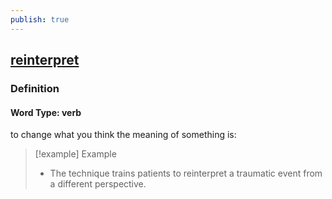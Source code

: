 ```yaml
---
publish: true
---
```


## [reinterpret](https://dictionary.cambridge.org/dictionary/english/reinterpret)

### Definition
#### Word Type: verb
to change what you think the meaning of something is:

>[!example] Example
> - The technique trains patients to reinterpret a traumatic event from a different perspective.
